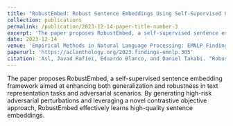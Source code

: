 ```yaml
---
title: "RobustEmbed: Robust Sentence Embeddings Using Self-Supervised Contrastive Pre-Training"
collection: publications
permalink: /publication/2023-12-14-paper-title-number-3
excerpt: 'The paper proposes RobustEmbed, a self-supervised sentence embedding framework aimed at enhancing both generalization and robustness in text representation tasks and adversarial scenarios. By generating high-risk adversarial perturbations and leveraging a novel contrastive objective approach, RobustEmbed effectively learns high-quality sentence embeddings.'
date: 2023-12-14
venue: 'Empirical Methods in Natural Language Processing: EMNLP Findings'
paperurl: 'https://aclanthology.org/2023.findings-emnlp.305'
citation: 'Asl, Javad Rafiei, Eduardo Blanco, and Daniel Takabi. "RobustEmbed: Robust Sentence Embeddings Using Self-Supervised Contrastive Pre-Training." In The 2023 Conference on Empirical Methods in Natural Language Processing (EMNLP 2023).'
---
```


The paper proposes RobustEmbed, a self-supervised sentence embedding framework aimed at enhancing both generalization and robustness in text representation tasks and adversarial scenarios. By generating high-risk adversarial perturbations and leveraging a novel contrastive objective approach, RobustEmbed effectively learns high-quality sentence embeddings.
